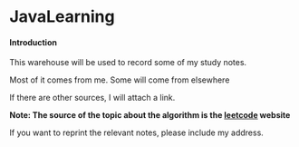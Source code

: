# JavaLearning

#### Introduction



This warehouse will be used to record some of my study notes.



Most of it comes from me. Some will come from elsewhere



If there are other sources, I will attach a link.



**Note: The source of the topic about the algorithm is the [leetcode](https://leetcode-cn.com/) website**



If you want to reprint the relevant notes, please include my address.